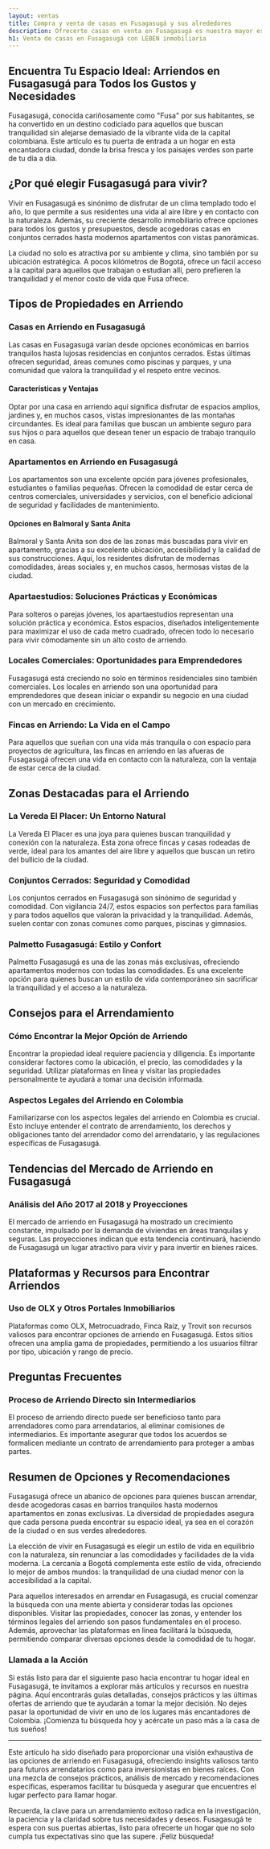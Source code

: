 ```yaml
---
layout: ventas
title: Compra y venta de casas en Fusagasugá y sus alrededores
description: Ofrecerte casas en venta en Fusagasugá es nuestra mayor especialidad. ¿Necesitas comprar una casa? ¿O vas a vender la tuya? Leben Inmobiliaria te asesora
h1: Venta de casas en Fusagasugá con LEBEN inmobiliaria
---
```

## Encuentra Tu Espacio Ideal: Arriendos en Fusagasugá para Todos los Gustos y Necesidades

Fusagasugá, conocida cariñosamente como "Fusa" por sus habitantes, se ha convertido en un destino codiciado para aquellos que buscan tranquilidad sin alejarse demasiado de la vibrante vida de la capital colombiana. Este artículo es tu puerta de entrada a un hogar en esta encantadora ciudad, donde la brisa fresca y los paisajes verdes son parte de tu día a día.

## ¿Por qué elegir Fusagasugá para vivir?

Vivir en Fusagasugá es sinónimo de disfrutar de un clima templado todo el año, lo que permite a sus residentes una vida al aire libre y en contacto con la naturaleza. Además, su creciente desarrollo inmobiliario ofrece opciones para todos los gustos y presupuestos, desde acogedoras casas en conjuntos cerrados hasta modernos apartamentos con vistas panorámicas.

La ciudad no solo es atractiva por su ambiente y clima, sino también por su ubicación estratégica. A pocos kilómetros de Bogotá, ofrece un fácil acceso a la capital para aquellos que trabajan o estudian allí, pero prefieren la tranquilidad y el menor costo de vida que Fusa ofrece.

## Tipos de Propiedades en Arriendo

### Casas en Arriendo en Fusagasugá

Las casas en Fusagasugá varían desde opciones económicas en barrios tranquilos hasta lujosas residencias en conjuntos cerrados. Estas últimas ofrecen seguridad, áreas comunes como piscinas y parques, y una comunidad que valora la tranquilidad y el respeto entre vecinos.

#### Características y Ventajas

Optar por una casa en arriendo aquí significa disfrutar de espacios amplios, jardines y, en muchos casos, vistas impresionantes de las montañas circundantes. Es ideal para familias que buscan un ambiente seguro para sus hijos o para aquellos que desean tener un espacio de trabajo tranquilo en casa.

### Apartamentos en Arriendo en Fusagasugá

Los apartamentos son una excelente opción para jóvenes profesionales, estudiantes o familias pequeñas. Ofrecen la comodidad de estar cerca de centros comerciales, universidades y servicios, con el beneficio adicional de seguridad y facilidades de mantenimiento.

#### Opciones en Balmoral y Santa Anita

Balmoral y Santa Anita son dos de las zonas más buscadas para vivir en apartamento, gracias a su excelente ubicación, accesibilidad y la calidad de sus construcciones. Aquí, los residentes disfrutan de modernas comodidades, áreas sociales y, en muchos casos, hermosas vistas de la ciudad.

### Apartaestudios: Soluciones Prácticas y Económicas

Para solteros o parejas jóvenes, los apartaestudios representan una solución práctica y económica. Estos espacios, diseñados inteligentemente para maximizar el uso de cada metro cuadrado, ofrecen todo lo necesario para vivir cómodamente sin un alto costo de arriendo.

### Locales Comerciales: Oportunidades para Emprendedores

Fusagasugá está creciendo no solo en términos residenciales sino también comerciales. Los locales en arriendo son una oportunidad para emprendedores que desean iniciar o expandir su negocio en una ciudad con un mercado en crecimiento.

### Fincas en Arriendo: La Vida en el Campo

Para aquellos que sueñan con una vida más tranquila o con espacio para proyectos de agricultura, las fincas en arriendo en las afueras de Fusagasugá ofrecen una vida en contacto con la naturaleza, con la ventaja de estar cerca de la ciudad.

## Zonas Destacadas para el Arriendo

### La Vereda El Placer: Un Entorno Natural

La Vereda El Placer es una joya para quienes buscan tranquilidad y conexión con la naturaleza. Esta zona ofrece fincas y casas rodeadas de verde, ideal para los amantes del aire libre y aquellos que buscan un retiro del bullicio de la ciudad.

### Conjuntos Cerrados: Seguridad y Comodidad

Los conjuntos cerrados en Fusagasugá son sinónimo de seguridad y comodidad. Con vigilancia 24/7, estos espacios son perfectos para familias y para todos aquellos que valoran la privacidad y la tranquilidad. Además, suelen contar con zonas comunes como parques, piscinas y gimnasios.

### Palmetto Fusagasugá: Estilo y Confort

Palmetto Fusagasugá es una de las zonas más exclusivas, ofreciendo apartamentos modernos con todas las comodidades. Es una excelente opción para quienes buscan un estilo de vida contemporáneo sin sacrificar la tranquilidad y el acceso a la naturaleza.

## Consejos para el Arrendamiento

### Cómo Encontrar la Mejor Opción de Arriendo

Encontrar la propiedad ideal requiere paciencia y diligencia. Es importante considerar factores como la ubicación, el precio, las comodidades y la seguridad. Utilizar plataformas en línea y visitar las propiedades personalmente te ayudará a tomar una decisión informada.

### Aspectos Legales del Arriendo en Colombia

Familiarizarse con los aspectos legales del arriendo en Colombia es crucial. Esto incluye entender el contrato de arrendamiento, los derechos y obligaciones tanto del arrendador como del arrendatario, y las regulaciones específicas de Fusagasugá.

## Tendencias del Mercado de Arriendo en Fusagasugá

### Análisis del Año 2017 al 2018 y Proyecciones

El mercado de arriendo en Fusagasugá ha mostrado un crecimiento constante, impulsado por la demanda de viviendas en áreas tranquilas y seguras. Las proyecciones indican que esta tendencia continuará, haciendo de Fusagasugá un lugar atractivo para vivir y para invertir en bienes raíces.

## Plataformas y Recursos para Encontrar Arriendos

### Uso de OLX y Otros Portales Inmobiliarios

Plataformas como OLX, Metrocuadrado, Finca Raíz, y Trovit son recursos valiosos para encontrar opciones de arriendo en Fusagasugá. Estos sitios ofrecen una amplia gama de propiedades, permitiendo a los usuarios filtrar por tipo, ubicación y rango de precio.

## Preguntas Frecuentes

### Proceso de Arriendo Directo sin Intermediarios

El proceso de arriendo directo puede ser beneficioso tanto para arrendadores como para arrendatarios, al eliminar comisiones de intermediarios. Es importante asegurar que todos los acuerdos se formalicen mediante un contrato de arrendamiento para proteger a ambas partes.

## Resumen de Opciones y Recomendaciones

Fusagasugá ofrece un abanico de opciones para quienes buscan arrendar, desde acogedoras casas en barrios tranquilos hasta modernos apartamentos en zonas exclusivas. La diversidad de propiedades asegura que cada persona pueda encontrar su espacio ideal, ya sea en el corazón de la ciudad o en sus verdes alrededores.

La elección de vivir en Fusagasugá es elegir un estilo de vida en equilibrio con la naturaleza, sin renunciar a las comodidades y facilidades de la vida moderna. La cercanía a Bogotá complementa este estilo de vida, ofreciendo lo mejor de ambos mundos: la tranquilidad de una ciudad menor con la accesibilidad a la capital.

Para aquellos interesados en arrendar en Fusagasugá, es crucial comenzar la búsqueda con una mente abierta y considerar todas las opciones disponibles. Visitar las propiedades, conocer las zonas, y entender los términos legales del arriendo son pasos fundamentales en el proceso. Además, aprovechar las plataformas en línea facilitará la búsqueda, permitiendo comparar diversas opciones desde la comodidad de tu hogar.

### Llamada a la Acción

Si estás listo para dar el siguiente paso hacia encontrar tu hogar ideal en Fusagasugá, te invitamos a explorar más artículos y recursos en nuestra página. Aquí encontrarás guías detalladas, consejos prácticos y las últimas ofertas de arriendo que te ayudarán a tomar la mejor decisión. No dejes pasar la oportunidad de vivir en uno de los lugares más encantadores de Colombia. ¡Comienza tu búsqueda hoy y acércate un paso más a la casa de tus sueños!

---

Este artículo ha sido diseñado para proporcionar una visión exhaustiva de las opciones de arriendo en Fusagasugá, ofreciendo insights valiosos tanto para futuros arrendatarios como para inversionistas en bienes raíces. Con una mezcla de consejos prácticos, análisis de mercado y recomendaciones específicas, esperamos facilitar tu búsqueda y asegurar que encuentres el lugar perfecto para llamar hogar.

Recuerda, la clave para un arrendamiento exitoso radica en la investigación, la paciencia y la claridad sobre tus necesidades y deseos. Fusagasugá te espera con sus puertas abiertas, listo para ofrecerte un hogar que no solo cumpla tus expectativas sino que las supere. ¡Feliz búsqueda!
